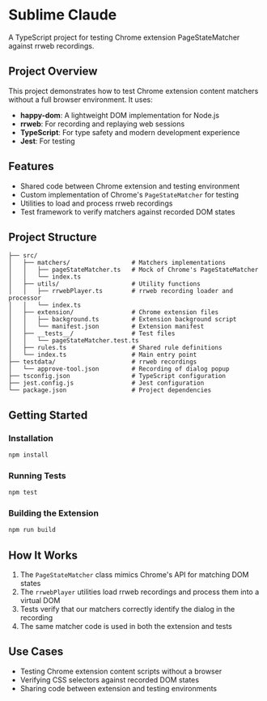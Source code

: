 # Sublime Claude

A TypeScript project for testing Chrome extension PageStateMatcher against rrweb recordings.

## Project Overview

This project demonstrates how to test Chrome extension content matchers without a full browser environment. It uses:

- **happy-dom**: A lightweight DOM implementation for Node.js
- **rrweb**: For recording and replaying web sessions
- **TypeScript**: For type safety and modern development experience
- **Jest**: For testing

## Features

- Shared code between Chrome extension and testing environment
- Custom implementation of Chrome's `PageStateMatcher` for testing
- Utilities to load and process rrweb recordings
- Test framework to verify matchers against recorded DOM states

## Project Structure

```
├── src/
│   ├── matchers/                 # Matchers implementations
│   │   ├── pageStateMatcher.ts   # Mock of Chrome's PageStateMatcher
│   │   └── index.ts
│   ├── utils/                    # Utility functions
│   │   ├── rrwebPlayer.ts        # rrweb recording loader and processor
│   │   └── index.ts
│   ├── extension/                # Chrome extension files
│   │   ├── background.ts         # Extension background script
│   │   └── manifest.json         # Extension manifest
│   ├── __tests__/                # Test files
│   │   └── pageStateMatcher.test.ts
│   ├── rules.ts                  # Shared rule definitions
│   └── index.ts                  # Main entry point
├── testdata/                     # rrweb recordings
│   └── approve-tool.json         # Recording of dialog popup
├── tsconfig.json                 # TypeScript configuration
├── jest.config.js                # Jest configuration
└── package.json                  # Project dependencies
```

## Getting Started

### Installation

```bash
npm install
```

### Running Tests

```bash
npm test
```

### Building the Extension

```bash
npm run build
```

## How It Works

1. The `PageStateMatcher` class mimics Chrome's API for matching DOM states
2. The `rrwebPlayer` utilities load rrweb recordings and process them into a virtual DOM
3. Tests verify that our matchers correctly identify the dialog in the recording
4. The same matcher code is used in both the extension and tests

## Use Cases

- Testing Chrome extension content scripts without a browser
- Verifying CSS selectors against recorded DOM states
- Sharing code between extension and testing environments
